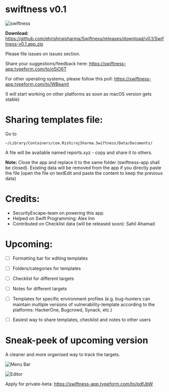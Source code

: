 # swiftness v0.1

![swiftness](https://media.giphy.com/media/3o7WIB0KBZfmGpVV6w/giphy.gif)


**Download:** https://github.com/ehrishirajsharma/Swiftness/releases/download/v0.1/Swiftness-v0.1.app.zip

Please file issues on issues section.

Share your suggestions/feedback here: https://swiftness-app.typeform.com/to/o5iO6T

For other operating systems, please follow this poll: https://swiftness-app.typeform.com/to/WBeamt

(I will start working on other platforms as soon as macOS version gets stable)


# **Sharing templates file:**


Go to 

`~/Library/Containers/com.RishirajSharma.Swiftness/Data/Documents/`

A file will be available named reports.xyz - copy and share it to others.

**Note:** Close the app and replace it to the same folder (swiftness-app shall be closed). Existing data will be removed from the app if you directly paste the file (open the file on textEdit and paste the content to keep the previous data)


# **Credits:**

- SecurityEscape-team on powering this app.
- Helped on Swift Programming: Alex Inn
- Contributed on Checklist data (will be released soon): Sahil Ahamad 


# **Upcoming:**

- [ ] Formatting bar for editing templates
- [ ] Folders/categories for templates
- [ ] Checklist for different targets
- [ ] Notes for different targets
- [ ] Templates for specific environment profiles (e.g. bug-hunters can maintain multiple versions of vulnerability-template according to the platforms: HackerOne, Bugcrowd, Synack, etc.)
- [ ] Easiest way to share templates, checklist and notes to other users


  

# Sneak-peek of upcoming version

A cleaner and more organised way to track the targets.

![Menu Bar](https://image.ibb.co/mXR4gH/Checklist_min.png)


![Editor](https://image.ibb.co/dHzDac/New_Editor_min.png)



Apply for private-beta: https://swiftness-app.typeform.com/to/pdfJbW

